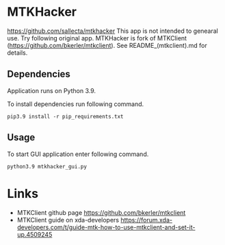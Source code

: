 # MTKHacker
https://github.com/sallecta/mtkhacker
This app is not intended to genearal use. Try following original app.
MTKHacker is fork of MTKClient (https://github.com/bkerler/mtkclient).
See README_(mtkclient).md for details.


## Dependencies

Application runs on Python 3.9.

To install dependencies run following command.

```
pip3.9 install -r pip_requirements.txt
```


## Usage

To start GUI application enter following command.

```
python3.9 mtkhacker_gui.py
```

# Links
- MTKClient github page https://github.com/bkerler/mtkclient
- MTKClient guide on xda-developers https://forum.xda-developers.com/t/guide-mtk-how-to-use-mtkclient-and-set-it-up.4509245
